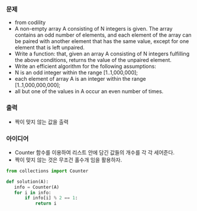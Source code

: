 ### 문제
* from codility
* A non-empty array A consisting of N integers is given. The array contains an odd number of elements, and each element of the array can be paired with another element that has the same value, except for one element that is left unpaired.
* Write a function: that, given an array A consisting of N integers fulfilling the above conditions, returns the value of the unpaired element.
* Write an efficient algorithm for the following assumptions:
* N is an odd integer within the range [1..1,000,000];
* each element of array A is an integer within the range [1..1,000,000,000];
* all but one of the values in A occur an even number of times.

### 출력
* 짝이 맞지 않는 값을 출력

### 아이디어
* Counter 함수를 이용하여 리스트 안에 담긴 값들의 개수를 각 각 세어준다.
* 짝이 맞지 않는 것은 무조건 홀수개 임을 활용하자. 

```python 
from collections import Counter

def solution(A):
   info = Counter(A)
   for i in info:
       if info[i] % 2 == 1:
           return i
```
